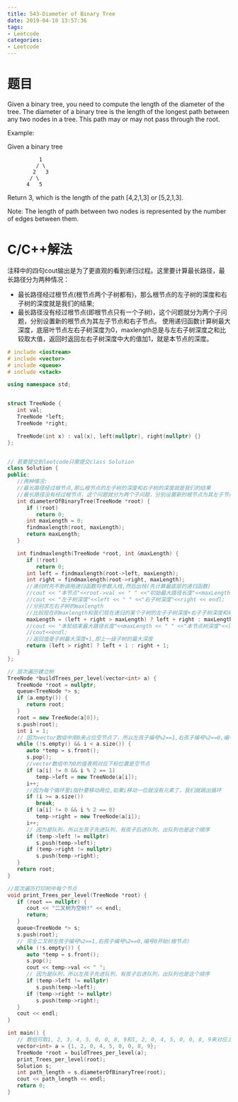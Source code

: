 ```yaml
---
title: 543-Diameter of Binary Tree
date: 2019-04-10 13:57:36
tags:
- Leetcode
categories:
- Leetcode
---
```


# 题目
Given a binary tree, you need to compute the length of the diameter of the tree. The diameter of a binary tree is the length of the longest path between any two nodes in a tree. This path may or may not pass through the root.



Example:

Given a binary tree 
```
          1
         / \
        2   3
       / \     
      4   5    
```


Return 3, which is the length of the path [4,2,1,3] or [5,2,1,3].


Note:
The length of path between two nodes is represented by the number of edges between them.
# C/C++解法
注释中的四句cout输出是为了更直观的看到递归过程。这里要计算最长路径，最长路径分为两种情况：
* 最长路径经过根节点(根节点两个子树都有)，那么根节点的左子树的深度和右子树的深度就是我们的结果;
* 最长路径没有经过根节点(即根节点只有一个子树)，这个问题就分为两个子问题，分别设置新的根节点为其左子节点和右子节点。
   使用递归函数计算树最大深度，底层叶节点左右子树深度为0，maxlength总是与左右子树深度之和比较取大值，返回时返回左右子树深度中大的值加1，就是本节点的深度。
```cpp
# include <iostream>
# include <vector>
# include <queue>
# include <stack>

using namespace std;


struct TreeNode {
   int val;
   TreeNode *left;
   TreeNode *right;

   TreeNode(int x) : val(x), left(nullptr), right(nullptr) {}
};


// 若要提交到leetcode只需提交class Solution
class Solution {
public:
   //两种情况:
   //最长路径经过根节点,那么根节点的左子树的深度和右子树的深度就是我们的结果
   //最长路径没有经过根节点，这个问题就分为两个子问题，分别设置新的根节点为其左子节点和右子节点
   int diameterOfBinaryTree(TreeNode *root) {
      if (!root)
         return 0;
      int maxLength = 0;
      findmaxlength(root, maxLength);
      return maxLength;
   }

   int findmaxlength(TreeNode *root, int &maxLength) {
      if (!root)
         return 0;
      int left = findmaxlength(root->left, maxLength);
      int right = findmaxlength(root->right, maxLength);
      //递归时先不断调用递归函数将参数入栈,然后出栈(先计算最底层的递归函数)
      //cout << "本节点"<<root->val << " " <<"初始最大路径长度"<<maxLength << endl;
      //cout << "左子树深度"<<left << " " <<"右子树深度"<<right << endl;
      //分别求左右子树的maxlength
      //比较现在的maxlength和我们现在递归的某个子树的左子子树深度+右子子树深度和哪个大
      maxLength = (left + right > maxLength) ? left + right : maxLength;
      //cout << "本轮结束最大路径长度"<<maxLength << " " <<"本节点树深度"<<((left > right) ? (left + 1) : (right + 1)) << endl;
      //cout<<endl;
      //返回值是子树最大深度+1,即上一级子树的最大深度
      return (left > right) ? left + 1 : right + 1;
   }
};

// 层次遍历建立树
TreeNode *buildTrees_per_level(vector<int> a) {
   TreeNode *root = nullptr;
   queue<TreeNode *> s;
   if (a.empty()) {
      return root;
   }
   root = new TreeNode(a[0]);
   s.push(root);
   int i = 1;
   // 因为vector数组中用0来占位空节点了，所以左孩子编号%2==1,右孩子编号%2==0,编号0开始(根节点)
   while (!s.empty() && i < a.size()) {
      auto *temp = s.front();
      s.pop();
      //vector数组中为0的值表明对应下标位置是空节点
      if (a[i] != 0 && i % 2 == 1)
         temp->left = new TreeNode(a[i]);
      i++;
      //因为每个循环里i指针要移动两位,如果i移动一位就没有元素了，我们就跳出循环
      if (i >= a.size())
         break;
      if (a[i] != 0 && i % 2 == 0)
         temp->right = new TreeNode(a[i]);
      i++;
      // 因为是队列，所以左孩子先进队列，有孩子后进队列，出队列也是这个顺序
      if (temp->left != nullptr)
         s.push(temp->left);
      if (temp->right != nullptr)
         s.push(temp->right);
   }
   return root;
}

//层次遍历打印树中每个节点
void print_Trees_per_level(TreeNode *root) {
   if (root == nullptr) {
      cout << "二叉树为空树!" << endl;
      return;
   }
   queue<TreeNode *> s;
   s.push(root);
   // 完全二叉树左孩子编号%2==1,右孩子编号%2==0,编号0开始(根节点)
   while (!s.empty()) {
      auto *temp = s.front();
      s.pop();
      cout << temp->val << " ";
      // 因为是队列，所以左孩子先进队列，有孩子后进队列，出队列也是这个顺序
      if (temp->left != nullptr)
         s.push(temp->left);
      if (temp->right != nullptr)
         s.push(temp->right);
   }
   cout << endl;
}

int main() {
   // 数组可取1, 2, 3, 4, 5, 0, 0, 8, 9和1, 2, 0, 4, 5, 0, 0, 8, 9来对应上面的两种情况
   vector<int> a = {1, 2, 0, 4, 5, 0, 0, 8, 9};
   TreeNode *root = buildTrees_per_level(a);
   print_Trees_per_level(root);
   Solution s;
   int path_length = s.diameterOfBinaryTree(root);
   cout << path_length << endl;
   return 0;
}
```